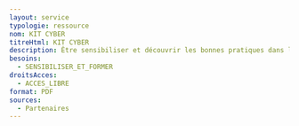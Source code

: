 ```yaml
---
layout: service
typologie: ressource
nom: KIT CYBER
titreHtml: KIT CYBER
description: Être sensibiliser et découvrir les bonnes pratiques dans les usages personnels et améliorer ses usages dans le cadre professionnel.
besoins:
  - SENSIBILISER_ET_FORMER
droitsAcces:
  - ACCES_LIBRE
format: PDF
sources:
  - Partenaires
---
```

